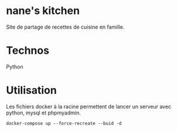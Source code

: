 # nane's kitchen

Site de partage de recettes de cuisine en famille.

# Technos

Python

# Utilisation 

Les fichiers docker à la racine permettent de lancer un serveur avec python, mysql et phpmyadmin.

`docker-compose up --force-recreate --buid -d`

